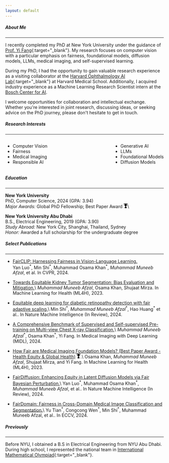 ```yaml
---
layout: default
---
```


##### About Me
* * *

I recently completed my PhD at New York University under the guidance of [Prof. Yi Fang](https://engineering.nyu.edu/faculty/yi-fang){:target="_blank"}. My research focuses on computer vision with a particular emphasis on fairness, foundational models, diffusion models, LLMs, medical imaging, and self-supervised learning.

During my PhD, I had the opportunity to gain valuable research experience as a visiting collaborator at the [Harvard Ophthalmology AI Lab](https://ophai.hms.harvard.edu/){:target="_blank"} at Harvard Medical School. Additionally, I acquired industry experience as a Machine Learning Research Scientist intern at the [Bosch Center for AI](https://www.bosch-ai.com/).

I welcome opportunities for collaboration and intellectual exchange. Whether you're interested in joint research, discussing ideas, or seeking advice on the PhD journey, please don't hesitate to get in touch.


##### Research Interests
* * *


<div style="display: flex; justify-content: space-between;">
  <ul style="list-style-type: disc;">
    <li>Computer Vision</li>
    <li>Fairness</li>
    <li>Medical Imaging</li>
    <li>Responsible AI</li>
  </ul>
  <ul style="list-style-type: disc;">
    <li>Generative AI</li>
    <li>LLMs</li>
    <li>Foundational Models</li>
    <li>Diffusion Models</li>
  </ul>
</div>

##### Education
* * *

**New York University**  
PhD, Computer Science, 2024 (GPA: 3.94)      
*Major Awards:* Global PhD Fellowship; Best Paper Award <img src="assets/img/award.png" alt="Award Icon" style="height: 2ex;">\\
<!-- *Thesis:* Advancing Fair and Data-Efficient Deep Learning Models for Computer Vision -->

**New York University Abu Dhabi**  
B.S., Electrical Engineering, 2019 (GPA: 3.90)  
*Study Abroad:* New York City, Shanghai, Thailand, Sydney  
*Honor:* Awarded a full scholarship for the undergraduate degree

##### Select Publications
* * *

* [FairCLIP: Harnessing Fairness in Vision-Language Learning.](https://arxiv.org/pdf/2403.19949)<br>
  Yan Luo<sup>\*</sup>, Min Shi<sup>\*</sup>, Muhammad Osama Khan<sup>\*</sup>, *Muhammad Muneeb Afzal*, et al. In CVPR, 2024.


* [Towards Equitable Kidney Tumor Segmentation: Bias Evaluation and Mitigation.](https://proceedings.mlr.press/v225/afzal23a/afzal23a.pdf)\\
  *Muhammad Muneeb Afzal*, Osama Khan, Shujaat Mirza. In Machine Learning for Health (ML4H), 2023.

* [Equitable deep learning for diabetic retinopathy detection with fair adaptive scaling.](https://muneebafzal.com/)\\
  Min Shi<sup>\*</sup>, *Muhammad Muneeb Afzal*<sup>\*</sup>, Hao Huang<sup>\*</sup> et al.. In Nature Machine Intelligence (In Review), 2024.

* [A Comprehensive Benchmark of Supervised and Self-supervised Pre-training on Multi-view Chest X-ray Classification.](https://openreview.net/pdf?id=YUMVjxdIqn)\\
  *Muhammad Muneeb Afzal*<sup>\*</sup>, Osama Khan<sup>\*</sup>, Yi Fang. In Medical Imaging with Deep Learning (MIDL), 2024.

* [How Fair are Medical Imaging Foundation Models?  (Best Paper Award - Health Equity & Global Health)](https://proceedings.mlr.press/v225/khan23a/khan23a.pdf) <img src="assets/img/award.png" alt="Award Icon" style="height: 2ex;">.\\
  Osama Khan, *Muhammad Muneeb Afzal*, Shujaat Mirza, and Yi Fang. In Machine Learning for Health (ML4H), 2023.

* [FairDiffusion: Enhancing Equity in Latent Diffusion Models via Fair Bayesian Perturbation.](https://muneebafzal.com/)\\
  Yan Luo<sup>\*</sup>, Muhammad Osama Khan<sup>\*</sup>, *Muhammad Muneeb Afzal*, et al.. In Nature Machine Intelligence (In Review), 2024.

* [FairDomain: Fairness in Cross-Domain Medical Image Classification and Segmentation.](https://arxiv.org/pdf/2407.08813)\\
Yu Tian<sup>\*</sup>, Congcong Wen<sup>\*</sup>, Min Shi<sup>\*</sup>, Muhammad Muneeb Afzal, et al.. In ECCV, 2024.



##### Previously
* * * 
Before NYU, I obtained a B.S in Electrical Engineering from NYU Abu Dhabi. During high school, I represented the national team in [International Mathematical Olympiad](https://en.wikipedia.org/wiki/International_Mathematical_Olympiad){:target="_blank"}.

<!--
<sub>Theme by [orderedlist](https://github.com/orderedlist){:target="_blank"}.</sub>
-->